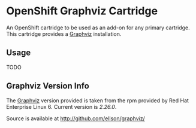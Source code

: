 OpenShift Graphviz Cartridge
============================

An OpenShift cartridge to be used as an add-on for any primary cartridge.
This cartridge provides a [Graphviz](http://www.graphviz.org) installation.

Usage
-----
TODO

Graphviz Version Info
---------------------
The [Graphviz](http://www.graphviz.org) version provided is taken from the rpm provided by Red Hat Enterprise Linux 6.
Current version is *2.26.0*.

Source is available at http://github.com/ellson/graphviz/
